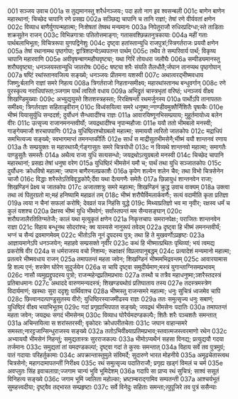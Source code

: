 001  सञ्जय उवाच
001a स तुद्यमानस्तु शरैर्धनञ्जयः; पदा हतो नाग इव श्वसन्बली
001c बाणेन बाणेन महारथानां; चिच्छेद चापानि रणे प्रसह्य
002a सञ्छिद्य चापानि च तानि राज्ञां; तेषां रणे वीर्यवतां क्षणेन
002c विव्याध बाणैर्युगपन्महात्मा; निःशेषतां तेष्वथ मन्यमानः
003a निपेतुराजौ रुधिरप्रदिग्धा;स्ते ताडिताः शक्रसुतेन राजन्
003c विभिन्नगात्राः पतितोत्तमाङ्गा; गतासवश्छिन्नतनुत्रकायाः
004a महीं गताः पार्थबलाभिभूता; विचित्ररूपा युगपद्विनेशुः
004c दृष्ट्वा हतांस्तान्युधि राजपुत्रां;स्त्रिगर्तराजः प्रययौ क्षणेन
005a तेषां रथानामथ पृष्ठगोपा; द्वात्रिंशदन्येऽब्यपतन्त पार्थम्
005c तथैव ते सम्परिवार्य पार्थं; विकृष्य चापानि महारवाणि
005e अवीवृषन्बाणमहौघवृष्ट्या; यथा गिरिं तोयधरा जलौघैः
006a सम्पीड्यमानस्तु शरौघवृष्ट्या; धनञ्जयस्तान्युधि जातरोषः
006c षष्ट्या शरैः संयति तैलधौतै;र्जघान तानप्यथ पृष्ठगोपान्
007a षष्टिं रथांस्तानवजित्य सङ्ख्ये; धनञ्जयः प्रीतमना यशस्वी
007c अथात्वरद्भीष्मवधाय जिष्णु;र्बलानि राज्ञां समरे निहत्य
008a त्रिगर्तराजो निहतान्समीक्ष्य; महारथांस्तानथ बन्धुवर्गान्
008c रणे पुरस्कृत्य नराधिपांस्ता;ञ्जगाम पार्थं त्वरितो वधाय
009a अभिद्रुतं चास्त्रभृतां वरिष्ठं; धनञ्जयं वीक्ष्य शिखण्डिमुख्याः
009c अभ्युद्ययुस्ते शितशस्त्रहस्ता; रिरक्षिषन्तो रथमर्जुनस्य
010a पार्थोऽपि तानापततः समीक्ष्य; त्रिगर्तराज्ञा सहितान्नृवीरान्
010c विध्वंसयित्वा समरे धनुष्मा;न्गाण्डीवमुक्तैर्निशितैः पृषत्कैः
010e भीष्मं यियासुर्युधि सन्ददर्श; दुर्योधनं सैन्धवादींश्च राज्ञः
011a आवारयिष्णूनभिसम्प्रयाय; मुहूर्तमायोध्य बलेन वीरः
011c उत्सृज्य राजानमनन्तवीर्यो; जयद्रथादींश्च नृपान्महौजाः
011e ययौ ततो भीमबलो मनस्वी; गाङ्गेयमाजौ शरचापपाणिः
012a युधिष्ठिरश्चोग्रबलो महात्मा; समाययौ त्वरितो जातकोपः
012c मद्राधिपं समभित्यज्य सङ्ख्ये; स्वभागमाप्तं तमनन्तकीर्तिः
012e सार्धं स माद्रीसुतभीमसेनै;र्भीष्मं ययौ शान्तनवं रणाय
013a तैः सम्प्रयुक्तः स महारथाग्र्यै;र्गङ्गासुतः समरे चित्रयोधी
013c न विव्यथे शान्तनवो महात्मा; समागतैः पाण्डुसुतैः समस्तैः
014a अथैत्य राजा युधि सत्यसन्धो; जयद्रथोऽत्युग्रबलो मनस्वी
014c चिच्छेद चापानि महारथानां; प्रसह्य तेषां धनुषा वरेण
015a युधिष्ठिरं भीमसेनं यमौ च; पार्थं तथा युधि सञ्जातकोपः
015c दुर्योधनः क्रोधविषो महात्मा; जघान बाणैरनलप्रकाशैः
016a कृपेण शल्येन शलेन चैव; तथा विभो चित्रसेनेन चाजौ
016c विद्धाः शरैस्तेऽतिविवृद्धकोपै;र्देवा यथा दैत्यगणैः समेतैः
017a छिन्नायुधं शान्तनवेन राजा; शिखण्डिनं प्रेक्ष्य च जातकोपः
017c अजातशत्रुः समरे महात्मा; शिखण्डिनं क्रुद्ध उवाच वाक्यम्
018a उक्त्वा तथा त्वं पितुरग्रतो मा;महं हनिष्यामि महाव्रतं तम्
018c भीष्मं शरौघैर्विमलार्कवर्णैः; सत्यं वदामीति कृता प्रतिज्ञा
019a त्वया न चैनां सफलां करोषि; देवव्रतं यन्न निहंसि युद्धे
019c मिथ्याप्रतिज्ञो भव मा नृवीर; रक्षस्व धर्मं च कुलं यशश्च
020a प्रेक्षस्व भीष्मं युधि भीमवेगं; सर्वांस्तपन्तं मम सैन्यसङ्घान्
020c शरौघजालैरतितिग्मतेजैः; कालं यथा मृत्युकृतं क्षणेन
021a निकृत्तचापः समरानपेक्षः; पराजितः शान्तनवेन राज्ञा
021c विहाय बन्धूनथ सोदरांश्च; क्व यास्यसे नानुरूपं तवेदम्
022a दृष्ट्वा हि भीष्मं तमनन्तवीर्यं; भग्नं च सैन्यं द्रवमाणमेवम्
022c भीतोऽसि नूनं द्रुपदस्य पुत्र; तथा हि ते मुखवर्णोऽप्रहृष्टः
023a आज्ञायमानेऽपि धनञ्जयेन; महाहवे सम्प्रसक्ते नृवीर
023c कथं हि भीष्मात्प्रथितः पृथिव्यां; भयं त्वमद्य प्रकरोषि वीर
024a स धर्मराजस्य वचो निशम्य; रूक्षाक्षरं विप्रलापानुबद्धम्
024c प्रत्यादेशं मन्यमानो महात्मा; प्रतत्वरे भीष्मवधाय राजन्
025a तमापतन्तं महता जवेन; शिखण्डिनं भीष्ममभिद्रवन्तम्
025c आवारयामास हि शल्य एनं; शस्त्रेण घोरेण सुदुर्जयेन
026a स चापि दृष्ट्वा समुदीर्यमाण;मस्त्रं युगान्ताग्निसमप्रभावम्
026c नासौ व्यमुह्यद्द्रुपदस्य पुत्रो; राजन्महेन्द्रप्रतिमप्रभावः
027a तस्थौ च तत्रैव महाधनुष्मा;ञ्शरैस्तदस्त्रं प्रतिबाधमानः
027c अथाददे वारुणमन्यदस्त्रं; शिखण्ड्यथोग्रं प्रतिघाताय तस्य
027e तदस्त्रमस्त्रेण विदार्यमाणं; खस्थाः सुरा ददृशुः पार्थिवाश्च
028a भीष्मस्तु राजन्समरे महात्मा; धनुः सुचित्रं ध्वजमेव चापि
028c छित्त्वानदत्पाण्डुसुतस्य वीरो; युधिष्ठिरस्याजमीढस्य राज्ञः
029a ततः समुत्सृज्य धनुः सबाणं; युधिष्ठिरं वीक्ष्य भयाभिभूतम्
029c गदां प्रगृह्याभिपपात सङ्ख्ये; जयद्रथं भीमसेनः पदातिः
030a तमापतन्तं महता जवेन; जयद्रथः सगदं भीमसेनम्
030c विव्याध घोरैर्यमदण्डकल्पैः; शितैः शरैः पञ्चशतैः समन्तात्
031a अचिन्तयित्वा स शरांस्तरस्वी; वृकोदरः क्रोधपरीतचेताः
031c जघान वाहान्समरे समस्ता;नारट्टजान्सिन्धुराजस्य सङ्ख्ये
032a ततोऽभिवीक्ष्याप्रतिमप्रभाव;स्तवात्मजस्त्वरमाणो रथेन
032c अभ्याययौ भीमसेनं निहन्तुं; समुद्यतास्त्रः सुरराजकल्पः
033a भीमोऽप्यथैनं सहसा विनद्य; प्रत्युद्ययौ गदया तर्जमानः
033c समुद्यतां तां यमदण्डकल्पां; दृष्ट्वा गदां ते कुरवः समन्तात्
034a विहाय सर्वे तव पुत्रमुग्रं; पातं गदायाः परिहर्तुकामाः
034c अपक्रान्तास्तुमुले संविमर्दे; सुदारुणे भारत मोहनीये
035a अमूढचेतास्त्वथ चित्रसेनो; महागदामापतन्तीं निरीक्ष्य
035c रथं समुत्सृज्य पदातिराजौ; प्रगृह्य खड्गं विमलं च चर्म
035e अवप्लुतः सिंह इवाचलाग्रा;ज्जगाम चान्यं भुवि भूमिदेशम्
036a गदापि सा प्राप्य रथं सुचित्रं; साश्वं ससूतं विनिहत्य सङ्ख्ये
036c जगाम भूमिं ज्वलिता महोल्का; भ्रष्टाम्बराद्गामिव सम्पतन्ती
037a आश्चर्यभूतं सुमहत्त्वदीया; दृष्ट्वैव तद्भारत सम्प्रहृष्टाः
037c सर्वे विनेदुः सहिताः समन्ता;त्पुपूजिरे तव पुत्रं ससैन्याः

